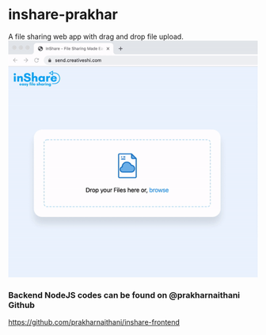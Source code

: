 # inshare-prakhar
A file sharing web app with drag and drop file upload.
![demo gif](https://github.com/ShivamJoker/GIF-Demos/raw/master/inshare%20demo.gif)
### Backend NodeJS codes can be found on @prakharnaithani Github
https://github.com/prakharnaithani/inshare-frontend
